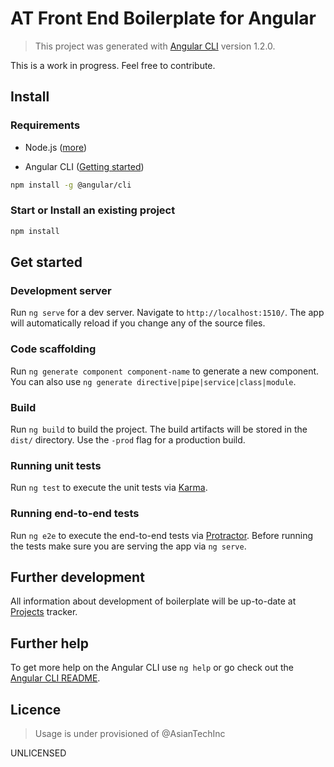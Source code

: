 AT Front End Boilerplate for Angular
=========================

> This project was generated with [Angular CLI](https://github.com/angular/angular-cli) version 1.2.0.

This is a work in progress. Feel free to contribute.

## Install
### Requirements

- Node.js ([more](http://nodejs.org/download/))

- Angular CLI ([Getting started](https://cli.angular.io/))

```bash
npm install -g @angular/cli
```

### Start or Install an existing project

```bash
npm install
```

## Get started

### Development server

Run `ng serve` for a dev server. Navigate to `http://localhost:1510/`. The app will automatically reload if you change any of the source files.

### Code scaffolding

Run `ng generate component component-name` to generate a new component. You can also use `ng generate directive|pipe|service|class|module`.

### Build

Run `ng build` to build the project. The build artifacts will be stored in the `dist/` directory. Use the `-prod` flag for a production build.

### Running unit tests

Run `ng test` to execute the unit tests via [Karma](https://karma-runner.github.io).

### Running end-to-end tests

Run `ng e2e` to execute the end-to-end tests via [Protractor](http://www.protractortest.org/).
Before running the tests make sure you are serving the app via `ng serve`.

## Further development

All information about development of boilerplate will be up-to-date at [Projects](https://github.com/AsianTechInc/) tracker.

## Further help

To get more help on the Angular CLI use `ng help` or go check out the [Angular CLI README](https://github.com/angular/angular-cli/blob/master/README.md).

## Licence

> Usage is under provisioned of @AsianTechInc

UNLICENSED
